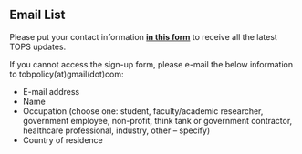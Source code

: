 ﻿## Email List

Please put your contact information [**in this form**](https://www.jotform.com/form/220245182963051) to receive all the latest TOPS updates.

If you cannot access the sign-up form, please e-mail the below information to tobpolicy(at)gmail(dot)com:
-	E-mail address
-	Name
-	Occupation (choose one: student, faculty/academic researcher, government employee, non-profit, think tank or government contractor, healthcare professional, industry, other – specify)
-	Country of residence

<script type="text/javascript" src=https://form.jotform.com/jsform/220245182963051>
</script>
